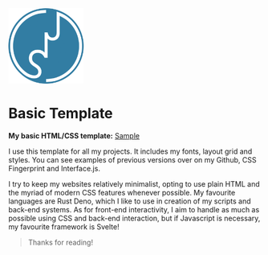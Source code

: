 <img src="https://raw.githubusercontent.com/OliverBrotchie/CSS-Fingerprint-Study/main/files/favicon/android-chrome-512x512.png" title="CSS Fingerprint Icon" width="150" height="150" />

# Basic Template

**My basic HTML/CSS template:** [Sample](https://oliverbrotchie.github.io/basic-template)

I use this template for all my projects. It includes my fonts, layout grid and styles. You can see examples of previous versions over on my Github, CSS Fingerprint and Interface.js.

I try to keep my websites relatively minimalist, opting to use plain HTML and the myriad of modern CSS features whenever possible. My favourite languages are Rust Deno, which I like to use in creation of my scripts and back-end systems. As for front-end interactivity, I aim to handle as much as possible using CSS and back-end interaction, but if Javascript is necessary, my favourite framework is Svelte!

> Thanks for reading!
